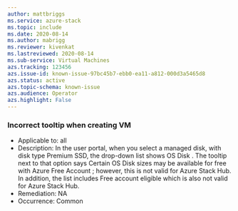 ```yaml
---
author: mattbriggs
ms.service: azure-stack
ms.topic: include
ms.date: 2020-08-14
ms.author: mabrigg
ms.reviewer: kivenkat
ms.lastreviewed: 2020-08-14
ms.sub-service: Virtual Machines
azs.tracking: 123456
azs.issue-id: known-issue-97bc45b7-ebb0-ea11-a812-000d3a5465d8
azs.status: active
azs.topic-schema: known-issue
azs.audience: Operator
azs.highlight: False
---
```

### Incorrect tooltip when creating VM

- Applicable to: all
- Description: In the user portal, when you select a managed disk, with disk type Premium SSD, the drop-down list shows OS Disk . The tooltip next to that option says Certain OS Disk sizes may be available for free with Azure Free Account ; however, this is not valid for Azure Stack Hub. In addition, the list includes Free account eligible which is also not valid for Azure Stack Hub. 
- Remediation: NA
- Occurrence: Common